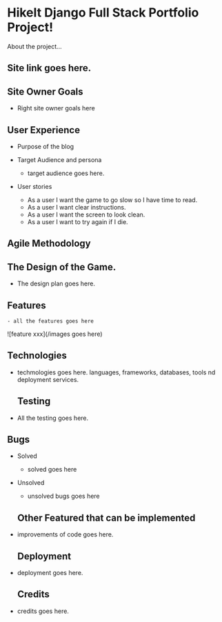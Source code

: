 # HikeIt Django Full Stack Portfolio Project!
About the project... 
## Site link goes here.

## Site Owner Goals

  - Right site owner goals here

## User Experience

 - Purpose of the blog

 - Target Audience and persona

   - target audience goes here.

- User stories

  - As a user I want the game to go slow so I have time to read.
  - As a user I want clear instructions.
  - As a user I want the screen to look clean.
  - As a user I want to try again if I die.


## Agile Methodology


## The Design of the Game.

- The design plan goes here.

 ## Features

    - all the features goes here

 ![feature xxx](/images goes here)


  ## Technologies

- techmologies goes here. languages, frameworks, databases, tools nd deployment services.


  ## Testing 

 - All the testing goes here.

  ## Bugs 

- Solved
  - solved goes here
  
- Unsolved
  - unsolved bugs goes here

  ## Other Featured that can be implemented
   
- improvements of code goes here.

  ## Deployment 

- deployment goes here.

  ## Credits 
- credits goes here.